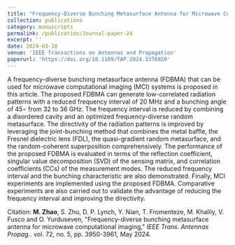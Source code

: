 ```yaml
---
title: "Frequency-Diverse Bunching Metasurface Antenna for Microwave Computational Imaging"
collection: publications
category: manuscripts
permalink: /publication/Journal-paper-24
excerpt: ''
date: 2024-03-18
venue: 'IEEE Transactions on Antennas and Propagation'
paperurl: 'https://doi.org/10.1109/TAP.2024.3376020'
---
```


A frequency-diverse bunching metasurface antenna (FDBMA) that can be used for microwave computational imaging (MCI) systems is proposed in this article. The proposed FDBMA can generate low-correlated radiation patterns with a reduced frequency interval of 20 MHz and a bunching angle of 45∘ from 32 to 36 GHz. The frequency interval is reduced by combining a disordered cavity and an optimized frequency-diverse random metasurface. The directivity of the radiation patterns is improved by leveraging the joint-bunching method that combines the metal baffle, the Fresnel dielectric lens (FDL), the quasi-gradient random metasurface, and the random-coherent superposition comprehensively. The performance of the proposed FDBMA is evaluated in terms of the reflection coefficient, singular value decomposition (SVD) of the sensing matrix, and correlation coefficients (CCs) of the measurement modes. The reduced frequency interval and the bunching characteristic are also demonstrated. Finally, MCI experiments are implemented using the proposed FDBMA. Comparative experiments are also carried out to validate the advantage of reducing the frequency interval and improving the directivity.

Citation: **M. Zhao**, S. Zhu, D. P. Lynch, Y. Nian, T. Fromenteze, M. Khalily, V. Fusco and O. Yurduseven, &quot;Frequency-diverse bunching metasurface antenna for microwave computational imaging,&quot; <i>IEEE Trans. Antennas Propag.</i>. vol. 72, no. 5, pp. 3950-3961, May 2024.
